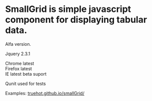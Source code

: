 SmallGrid is simple javascript component for displaying tabular data.
=========
Alfa version.


Jquery 2.3.1


Chrome latest<br>
Firefox latest<br>
IE latest beta suport<br>


Qunit used for tests

Examples: <a href="http://truehot.github.io/smallGrid/">truehot.github.io/smallGrid/</a>
